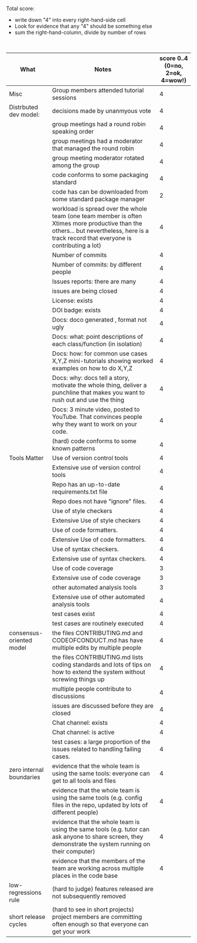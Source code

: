 Total score: 

-   write down "4" into every right-hand-side cell
-   Look for evidence that any "4" should be something else
-   sum the right-hand-column, divide by number of rows

<br clear=all>

| What                     | Notes                                                                                                                                                                                    | score 0..4<br>(0=no, 2=ok, 4=wow!) |
| ------------------------ | ---------------------------------------------------------------------------------------------------------------------------------------------------------------------------------------- | ---------------------------------- |
| Misc                     | Group members attended tutorial sessions                                                                                                                                                 | 4                                   |
| Distrbuted dev model:    | decisions made by unanmyous vote                                                                                                                                                         |  4                                  |
|                          | group meetings had a round robin speaking order                                                                                                                                          | 4                                  |
|                          | group meetings had a moderator that managed the round robin                                                                                                                              | 4                                 |
|                          | group meeting moderator rotated among the group                                                                                                                                          | 4                                   |
|                          | code conforms to some packaging standard                                                                                                                                                 |  4                                  |
|                          | code has can be downloaded from some standard package manager                                                                                                                            |  2                                  |
|                          | workload is spread over the whole team (one team member is often Xtimes more productive than the others... but nevertheless, here is a track record that everyone is contributing a lot) |      4                              |
|                          | Number of commits                                                                                                                                                                        |      4                              |
|                          | Number of commits: by different people                                                                                                                                                   |       4                             |
|                          | Issues reports: there are many                                                                                                                                                           |        4                            |
|                          | issues are being closed                                                                                                                                                                  |        4                            |
|                          | License: exists                                                                                                                                                                          |         4                           |
|                          | DOI badge: exists                                                                                                                                                                        |          4                          |
|                          | Docs: doco generated , format not ugly                                                                                                                                                   |        4                            |
|                          | Docs: what: point descriptions of each class/function (in isolation)                                                                                                                     |         4                           |
|                          | Docs: how: for common use cases X,Y,Z mini-tutorials showing worked examples on how to do X,Y,Z                                                                                          |        4                            |
|                          | Docs: why: docs tell a story, motivate the whole thing, deliver a punchline that makes you want to rush out and use the thing                                                            |         4                           |
|                          | Docs: 3 minute video, posted to YouTube. That convinces people why they want to work on your code.                                                                                       |        4                            |
|                          | (hard) code conforms to some known patterns                                                                                                                                              |      4                              |
| Tools Matter             | Use of version control tools                                                                                                                                                             |       4                             |
|                          | Extensive use of version control tools                                                                                                                                                   |       4                             |
|                          | Repo has an up-to-date requirements.txt file                                                                                                                                             |        4                            |
|                          | Repo does not have "ignore" files.                                                                                                                                                       |         4                           |
|                          | Use of style checkers                                                                                                                                                                    |        4                            |
|                          | Extensive Use of style checkers                                                                                                                                                          |         4                           |
|                          | Use of code formatters.                                                                                                                                                                  |          4                          |
|                          | Extensive Use of code formatters.                                                                                                                                                        |           4                         |
|                          | Use of syntax checkers.                                                                                                                                                                  |          4                          |
|                          | Extensive use of syntax checkers.                                                                                                                                                        |          4                          |
|                          | Use of code coverage                                                                                                                                                                     |          3                          |
|                          | Extensive use of code coverage                                                                                                                                                           |          3                          |
|                          | other automated analysis tools                                                                                                                                                           |           3                         |
|                          | Extensive use of other automated analysis tools                                                                                                                                          |         4                           |
|                          | test cases exist                                                                                                                                                                         |           4                         |
|                          | test cases are routinely executed                                                                                                                                                        |          4                          |
| consensus-oriented model | the files CONTRIBUTING.md and CODEOFCONDUCT.md has have multiple edits by multiple people                                                                                                |          4                          |
|                          | the files CONTRIBUTING.md lists coding standards and lots of tips on how to extend the system without screwing things up                                                                 |            4                        |
|                          | multiple people contribute to discussions                                                                                                                                                |            4                        |
|                          | issues are discussed before they are closed                                                                                                                                              |             4                       |
|                          | Chat channel: exists                                                                                                                                                                     |              4                      | 
|                          | Chat channel: is active                                                                                                                                                                  |              4                      | 
|                          | test cases: a large proportion of the issues related to handling failing cases.                                                                                                          |          4                          |
| zero internal boundaries | evidence that the whole team is using the same tools: everyone can get to all tools and files                                                                                            |          4                          |
|                          | evidence that the whole team is using the same tools (e.g. config files in the repo, updated by lots of different people)                                                                |           4                         |
|                          | evidence that the whole team is using the same tools (e.g. tutor can ask anyone to share screen, they demonstrate the system running on their computer)                                  |             4                       |
|                          | evidence that the members of the team are working across multiple places in the code base                                                                                                |             4                       |
| low-regressions rule     | (hard to judge) features released are not subsequently removed                                                                                                                           |                                    |
| short release cycles     | (hard to see in short projects) project members are committing often enough so that everyone can get your work                                                                           |                                    |
